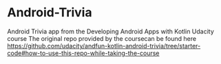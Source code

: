# Android-Trivia
Android Trivia app from the Developing Android Apps with Kotlin Udacity course
The original repo provided by the coursecan be found here https://github.com/udacity/andfun-kotlin-android-trivia/tree/starter-code#how-to-use-this-repo-while-taking-the-course
